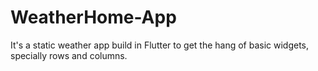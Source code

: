 # WeatherHome-App
It's a static weather app build in Flutter to get the hang of basic widgets, specially rows and columns.
